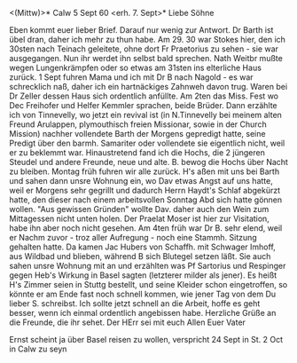  <(Mittw)>* Calw 5 Sept 60
 <erh. 7. Sept>*
Liebe Söhne

Eben kommt euer lieber Brief. Darauf nur wenig zur Antwort. Dr Barth ist übel dran, daher ich mehr zu thun habe. Am 29. 30 war Stokes hier, den ich 30sten nach Teinach geleitete, ohne dort Fr Praetorius zu sehen - sie war ausgegangen. Nun ihr werdet ihn selbst bald sprechen. Nath Weitbr mußte wegen Lungenkrämpfen oder so etwas am 31sten ins elterliche Haus zurück. 
1 Sept fuhren Mama und ich mit Dr B nach Nagold - es war schrecklich naß, daher ich ein hartnäckiges Zahnweh davon trug. Waren bei Dr Zeller dessen Haus sich ordentlich anfüllte. Am 2ten das Miss. Fest wo Dec Freihofer und Helfer Kemmler sprachen, beide Brüder. Dann erzählte ich von Tinnevelly, wo jetzt ein revival ist (in N.Tinnevelly bei meinem alten Freund Arulappen, plymouthisch freien Missionar, sowie in der Church Mission) nachher vollendete Barth der Morgens gepredigt hatte, seine Predigt über den barmh. Samariter oder vollendete sie eigentlich nicht, weil er zu beklemmt war. Hinaustretend fand ich die Hochs, die 2 jüngeren Steudel und andere Freunde, neue und alte. B. bewog die Hochs über Nacht zu bleiben. Montag früh fuhren wir alle zurück. H's aßen mit uns bei Barth und sahen dann unsre Wohnung ein, wo Dav etwas Angst auf uns hatte, weil er Morgens sehr gegrillt und dadurch Herrn Haydt's Schlaf abgekürzt hatte, den dieser nach einem arbeitsvollen Sonntag Abd sich hatte gönnen wollen. "Aus gewissen Gründen" wollte Dav. daher auch den Wein zum Mittagessen nicht unten holen. Der Praelat Moser ist hier zur Visitation, habe ihn aber noch nicht gesehen. Am 4ten früh war Dr B. sehr elend, weil er Nachm zuvor - troz aller Aufregung - noch eine Stammh. Sitzung gehalten hatte. Da kamen Jac Hubers von Schaffh. mit Schwager Imhoff, aus Wildbad und blieben, während B sich Blutegel setzen läßt. Sie auch sahen unsre Wohnung mit an und erzählten was Pf Sartorius und Respinger gegen Heb's Wirkung in Basel sagten (letzterer milder als jener). Es heißt H's Zimmer seien in Stuttg bestellt, und seine Kleider schon eingetroffen, so könnte er am Ende fast noch schnell kommen, wie jener Tag von dem Du lieber S. schreibst. Ich sollte jetzt schnell an die Arbeit, hoffe es geht besser, wenn ich einmal ordentlich angebissen habe. Herzliche Grüße an die Freunde, die ihr sehet. Der HErr sei mit euch Allen
 Euer Vater

Ernst scheint ja über Basel reisen zu wollen, verspricht 24 Sept in St. 2 Oct in Calw zu seyn
